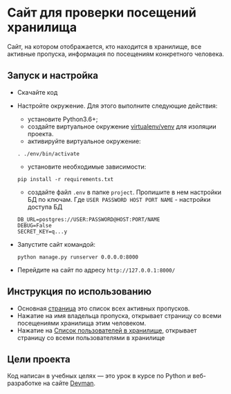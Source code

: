 # Сайт для проверки посещений хранилища

Сайт, на котором отображается, кто находится в хранилище, все активные пропуска, информация по посещениям конкретного человека.

## Запуск и настройка

- Скачайте код
- Настройте окружение. Для этого выполните следующие действия:
    - установите Python3.6+;
    - создайте виртуальное окружение [virtualenv/venv](https://docs.python.org/3/library/venv.html) для изоляции проекта.
    - активируйте виртуальное окружение:
  
    ```
    . ./env/bin/activate
    ```
    - установите необходимые зависимости:

    ```
    pip install -r requirements.txt
    ```
    - создайте файл `.env` в папке `project`. Пропишите в нем настройки БД по ключам.
    Где `USER PASSWORD HOST PORT NAME` - настройки доступа БД
    ```
    DB_URL=postgres://USER:PASSWORD@HOST:PORT/NAME
    DEBUG=False
    SECRET_KEY=q...y
    ```

    
- Запустите сайт командой:

    ```
    python manage.py runserver 0.0.0.0:8000
    ```
- Перейдите на сайт по адресу `http://127.0.0.1:8000/`

## Инструкция по использованию

- Основная [страница](http://127.0.0.1:8000/) это список всех активных пропусков.
- Нажатие на имя владельца пропуска, открывает страницу со всеми посещениями хранилища этим человеком.
- Нажатие на [Список пользователей в хранилище](http://127.0.0.1:8000/storage_information), открывает страницу со всеми пользователями в хранилище


## Цели проекта

Код написан в учебных целях — это урок в курсе по Python и веб-разработке на сайте [Devman](https://dvmn.org).
